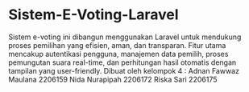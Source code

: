 # Sistem-E-Voting-Laravel
Sistem e-voting ini dibangun menggunakan Laravel untuk mendukung proses pemilihan yang efisien, aman, dan transparan. Fitur utama mencakup autentikasi pengguna, manajemen data pemilih, proses pemungutan suara real-time, dan perhitungan hasil otomatis dengan tampilan yang user-friendly.
Dibuat oleh kelompok 4 :
Adnan Fawwaz Maulana 2206159 
Nida Nurapipah 2206172
Riska Sari 2206175
